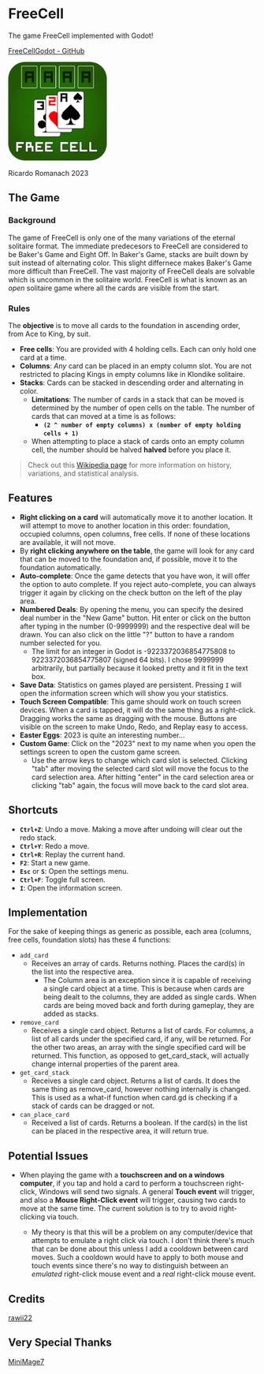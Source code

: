 # FreeCell
The game FreeCell implemented with Godot!

[FreeCellGodot - GitHub](https://github.com/rawii22/FreeCellGodot)

<img src="./Assets/freecellicon.png" width="200"/>

Ricardo Romanach 2023


## The Game

### Background

The game of FreeCell is only one of the many variations of the eternal solitaire format. The immediate predecesors to FreeCell are considered to be Baker's Game and Eight Off. In Baker's Game, stacks are built down by suit instead of alternating color. This slight differnece makes Baker's Game more difficult than FreeCell. The vast majority of FreeCell deals are solvable which is uncommon in the solitaire world. FreeCell is what is known as an *open* solitaire game where all the cards are visible from the start.

### Rules

The **objective** is to move all cards to the foundation in ascending order, from Ace to King, by suit.
- **Free cells**: You are provided with 4 holding cells. Each can only hold one card at a time.
- **Columns**: *Any* card can be placed in an empty column slot. You are not restricted to placing Kings in empty columns like in Klondike solitaire.
- **Stacks**: Cards can be stacked in descending order and alternating in color.
	- **Limitations**: The number of cards in a stack that can be moved is determined by the number of open cells on the table. The number of cards that can moved at a time is as follows:
		- **`(2 ^ number of empty columns) x (number of empty holding cells + 1)`**
	- When attempting to place a stack of cards onto an empty column cell, the number should be halved **halved** before you place it.

> Check out this [Wikipedia page](https://en.wikipedia.org/wiki/FreeCell) for more information on history, variations, and statistical analysis.

## Features

- **Right clicking on a card** will automatically move it to another location. It will attempt to move to another location in this order: foundation, occupied columns, open columns, free cells. If none of these locations are available, it will not move.
- By **right clicking anywhere on the table**, the game will look for any card that can be moved to the foundation and, if possible, move it to the foundation automatically.
- **Auto-complete**: Once the game detects that you have won, it will offer the option to auto complete. If you reject auto-complete, you can always trigger it again by clicking on the check button on the left of the play area.
- **Numbered Deals**: By opening the menu, you can specify the desired deal number in the "New Game" button. Hit enter or click on the button after typing in the number (0-9999999) and the respective deal will be drawn. You can also click on the little "?" button to have a random number selected for you.
	- The limit for an integer in Godot is -9223372036854775808 to 9223372036854775807 (signed 64 bits). I chose 9999999 arbitrarily, but partially because it looked pretty and it fit in the text box.
- **Save Data**: Statistics on games played are persistent. Pressing `I` will open the information screen which will show you your statistics.
- **Touch Screen Compatible**: This game should work on touch screen devices. When a card is tapped, it will do the same thing as a right-click. Dragging works the same as dragging with the mouse. Buttons are visible on the screen to make Undo, Redo, and Replay easy to access.
- **Easter Eggs**: 2023 is quite an interesting number...
- **Custom Game**: Click on the "2023" next to my name when you open the settings screen to open the custom game screen.
	- Use the arrow keys to change which card slot is selected. Clicking "tab" after moving the selected card slot will move the focus to the card selection area. After hitting "enter" in the card selection area or clicking "tab" again, the focus will move back to the card slot area.

## Shortcuts

- **`Ctrl+Z`**: Undo a move. Making a move after undoing will clear out the redo stack.
- **`Ctrl+Y`**: Redo a move.
- **`Ctrl+R`**: Replay the current hand.
- **`F2`**: Start a new game.
- **`Esc`** or **`S`**: Open the settings menu.
- **`Ctrl+F`**: Toggle full screen.
- **`I`**: Open the information screen.

## Implementation

For the sake of keeping things as generic as possible, each area (columns, free cells, foundation slots) has these 4 functions:

- `add_card`
	- Receives an array of cards. Returns nothing. Places the card(s) in the list into the respective area.
		- The Column area is an exception since it is capable of receiving a single card object at a time. This is because when cards are being dealt to the columns, they are added as single cards. When cards are being moved back and forth during gameplay, they are added as stacks.
- `remove_card`
	- Receives a single card object. Returns a list of cards. For columns, a list of all cards under the specified card, if any, will be returned. For the other two areas, an array with the single specified card will be returned. This function, as opposed to get_card_stack, will actually change internal properties of the parent area.
- `get_card_stack`
	- Receives a single card object. Returns a list of cards. It does the same thing as remove_card, however nothing internally is changed. This is used as a what-if function when card.gd is checking if a stack of cards can be dragged or not.
- `can_place_card`
	- Received a list of cards. Returns a boolean. If the card(s) in the list can be placed in the respective area, it will return true.

## Potential Issues

- When playing the game with a **touchscreen and on a windows computer**, if you tap and hold a card to perform a touchscreen right-click, Windows will send two signals. A general **Touch event** will trigger, and also a **Mouse Right-Click event** will trigger, causing two cards to move at the same time. The current solution is to try to avoid right-clicking via touch.

	- My theory is that this will be a problem on any computer/device that attempts to emulate a right click via touch. I don't think there's much that can be done about this unless I add a cooldown between card moves. Such a cooldown would have to apply to both mouse and touch events since there's no way to distinguish between an *emulated* right-click mouse event and a *real* right-click mouse event.

## Credits

[rawii22](https://github.com/rawii22/FreeCellGodot)

## Very Special Thanks

[MiniMage7](https://github.com/MiniMage7)
